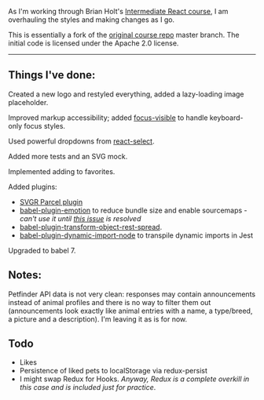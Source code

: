 As I'm working through Brian Holt's [Intermediate React course](https://bit.ly/react-v4), I am overhauling the styles and making changes as I go.

This is essentially a fork of the [original course repo](https://github.com/btholt/complete-intro-to-react-v4) master branch. The initial code is licensed under the Apache 2.0 license.

---

## Things I've done:

Created a new logo and restyled everything, added a lazy-loading image placeholder.

Improved markup accessibility; added [focus-visible](https://github.com/WICG/focus-visible) to handle keyboard-only focus styles.

Used powerful dropdowns from [react-select](https://github.com/JedWatson/react-select).

Added more tests and an SVG mock.

Implemented adding to favorites.

Added plugins:

- [SVGR Parcel plugin](https://www.npmjs.com/package/@svgr/parcel-plugin-svgr)
- [babel-plugin-emotion](https://github.com/emotion-js/emotion/tree/master/packages/babel-plugin-emotion) to reduce bundle size and enable sourcemaps - _can't use it until [this issue](https://github.com/parcel-bundler/parcel/issues/2237) is resolved_
- [babel-plugin-transform-object-rest-spread](https://babeljs.io/docs/en/babel-plugin-transform-object-rest-spread.html).
- [babel-plugin-dynamic-import-node](https://github.com/airbnb/babel-plugin-dynamic-import-node) to transpile dynamic imports in Jest

Upgraded to babel 7.

## Notes:

Petfinder API data is not very clean: responses may contain announcements instead of animal profiles and there is no way to filter them out (announcements look exactly like animal entries with a name, a type/breed, a picture and a description). I'm leaving it as is for now.

## Todo

- Likes
- Persistence of liked pets to localStorage via redux-persist
- I might swap Redux for Hooks. _Anyway, Redux is a complete overkill in this case and is included just for practice_.
